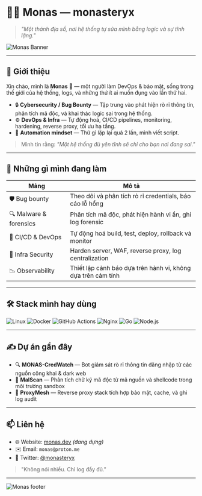 # 👨‍💻 Monas — monasteryx

> *"Một thánh địa số, nơi hệ thống tự sửa mình bằng logic và sự tĩnh lặng."*

![Monas Banner](https://user-images.githubusercontent.com/placeholder/banner-monas.png)

---

## 🧠 Giới thiệu

Xin chào, mình là **Monas** 👋 — một người làm DevOps & bảo mật, sống trong thế giới của hệ thống, logs, và những thứ ít ai muốn đụng vào lần thứ hai.

* 🔒 **Cybersecurity / Bug Bounty** — Tập trung vào phát hiện rò rỉ thông tin, phân tích mã độc, và khai thác logic sai trong hệ thống.
* ⚙️ **DevOps & Infra** — Tự động hoá, CI/CD pipelines, monitoring, hardening, reverse proxy, tối ưu hạ tầng.
* 🔁 **Automation mindset** — Thứ gì lặp lại quá 2 lần, mình viết script.

> Mình tin rằng: *"Một hệ thống đủ yên tĩnh sẽ chỉ cho bạn nơi đang sai."*

---

## 📌 Những gì mình đang làm

| Mảng                   | Mô tả                                                        |
| ---------------------- | ------------------------------------------------------------ |
| 🛡️ Bug bounty         | Theo dõi và phân tích rò rỉ credentials, báo cáo lỗ hổng     |
| 🔍 Malware & forensics | Phân tích mã độc, phát hiện hành vi ẩn, ghi log forensic     |
| 🧩 CI/CD & DevOps      | Tự động hoá build, test, deploy, rollback và monitor         |
| 🔐 Infra Security      | Harden server, WAF, reverse proxy, log centralization        |
| 📉 Observability       | Thiết lập cảnh báo dựa trên hành vi, không dựa trên cảm tính |

---

## 🛠️ Stack mình hay dùng

![Linux](https://img.shields.io/badge/-Linux-%23181717?style=flat\&logo=linux\&logoColor=white)
![Docker](https://img.shields.io/badge/-Docker-%232496ED?style=flat\&logo=docker\&logoColor=white)
![GitHub Actions](https://img.shields.io/badge/-GitHub%20Actions-%23181717?style=flat\&logo=githubactions\&logoColor=white)
![Nginx](https://img.shields.io/badge/-Nginx-%23009639?style=flat\&logo=nginx\&logoColor=white)
![Go](https://img.shields.io/badge/-Go-%2300ADD8?style=flat\&logo=go\&logoColor=white)
![Node.js](https://img.shields.io/badge/-Node.js-%23339933?style=flat\&logo=node.js\&logoColor=white)

---

## ✍️ Dự án gần đây

* 🔍 **MONAS-CredWatch** — Bot giám sát rò rỉ thông tin đăng nhập từ các nguồn công khai & dark web
* 🧪 **MalScan** — Phân tích chữ ký mã độc từ mã nguồn và shellcode trong môi trường sandbox
* 🔄 **ProxyMesh** — Reverse proxy stack tích hợp bảo mật, cache, và ghi log audit

---

## 📫 Liên hệ

* 🌐 Website: [monas.dev](https://monas.dev) *(đang dựng)*
* ✉️ Email: `monas@proton.me`
* 🧵 Twitter: [@monasteryx](https://twitter.com/monasteryx)

> "Không nói nhiều. Chỉ log đầy đủ."

---

![Monas footer](https://user-images.githubusercontent.com/placeholder/footer-monas.png)
